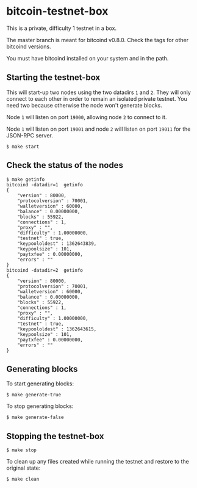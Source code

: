 # bitcoin-testnet-box

This is a private, difficulty 1 testnet in a box.

The master branch is meant for bitcoind v0.8.0. 
Check the tags for other bitcoind versions.

You must have bitcoind installed on your system and in the path.

## Starting the testnet-box

This will start-up two nodes using the two datadirs `1` and `2`. They
will only connect to each other in order to remain an isolated private testnet.
You need two because otherwise the node won't generate blocks.

Node `1` will listen on port `19000`, allowing node `2` to connect to it.

Node `1` will listen on port `19001` and node `2` will listen on port `19011` 
for the JSON-RPC server.


```
$ make start
```

## Check the status of the nodes

```
$ make getinfo
bitcoind -datadir=1  getinfo
{
    "version" : 80000,
    "protocolversion" : 70001,
    "walletversion" : 60000,
    "balance" : 0.00000000,
    "blocks" : 55922,
    "connections" : 1,
    "proxy" : "",
    "difficulty" : 1.00000000,
    "testnet" : true,
    "keypoololdest" : 1362643839,
    "keypoolsize" : 101,
    "paytxfee" : 0.00000000,
    "errors" : ""
}
bitcoind -datadir=2  getinfo
{
    "version" : 80000,
    "protocolversion" : 70001,
    "walletversion" : 60000,
    "balance" : 0.00000000,
    "blocks" : 55922,
    "connections" : 1,
    "proxy" : "",
    "difficulty" : 1.00000000,
    "testnet" : true,
    "keypoololdest" : 1362643615,
    "keypoolsize" : 101,
    "paytxfee" : 0.00000000,
    "errors" : ""
}
```

## Generating blocks

To start generating blocks:

```
$ make generate-true
```
  
To stop generating blocks:

```
$ make generate-false
```
  
## Stopping the testnet-box
  
```
$ make stop
```
  
To clean up any files created while running the testnet and restore to the 
original state:

```
$ make clean
```
